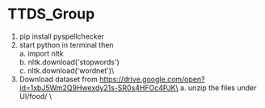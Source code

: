 # TTDS_Group

1. pip install pyspellchecker
2. start python in terminal then\
    a. import nltk\
    b. nltk.download('stopwords')\
    c. nltk.download('wordnet')\
3. Download dataset from https://drive.google.com/open?id=1xbJ5Wm2Q9Hwexdy21s-SR0s4HFOc4PJK\
    a. unzip the files under UI/food/ \

